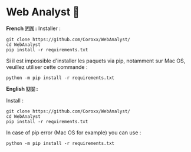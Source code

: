 # Web Analyst 🦉

**French 🇫🇷 :**
Installer :

```
git clone https://github.com/Coroxx/WebAnalyst/
cd WebAnalyst
pip install -r requirements.txt
```
Si il est impossible d'installer les paquets via pip, notamment sur Mac OS, veuillez utiliser cette commande : 

```
python -m pip install -r requirements.txt
```

**English 🇺🇸 :**

Install : 

```
git clone https://github.com/Coroxx/WebAnalyst/
cd WebAnalyst
pip install -r requirements.txt
```
In case of pip error (Mac OS for example) you can use : 

```
python -m pip install -r requirements.txt
```
